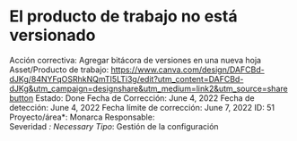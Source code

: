 # El producto de trabajo no está versionado

Acción correctiva: Agregar bitácora de versiones en una nueva hoja
Asset/Producto de trabajo: https://www.canva.com/design/DAFCBd-dJKg/84NYFqOSRhkNQmTI5LTi3g/edit?utm_content=DAFCBd-dJKg&utm_campaign=designshare&utm_medium=link2&utm_source=sharebutton
Estado: Done
Fecha de Corrección: June 4, 2022
Fecha de detección: June 4, 2022
Fecha límite de corrección: June 7, 2022
ID: 51
Proyecto/área*: Monarca
Responsable:  
Severidad *: Necessary
Tipo*: Gestión de la configuración